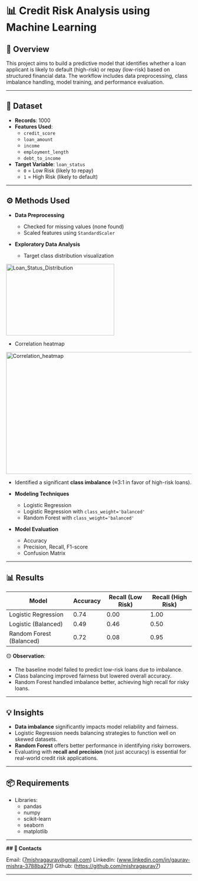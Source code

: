 # 📊 Credit Risk Analysis using Machine Learning

## 📄 Overview
This project aims to build a predictive model that identifies whether a loan applicant is likely to default (high-risk) or repay (low-risk) based on structured financial data. The workflow includes data preprocessing, class imbalance handling, model training, and performance evaluation.

---

## 📁 Dataset
- **Records**: 1000
- **Features Used**:
  - `credit_score`
  - `loan_amount`
  - `income`
  - `employment_length`
  - `debt_to_income`
- **Target Variable**: `loan_status`
  - `0` = Low Risk (likely to repay)
  - `1` = High Risk (likely to default)

---

## ⚙️ Methods Used
- **Data Preprocessing**
  - Checked for missing values (none found)
  - Scaled features using `StandardScaler`
    
- **Exploratory Data Analysis**
  - Target class distribution visualization
<img width="293" height="194" alt="Loan_Status_Distribution" src="https://github.com/user-attachments/assets/3b68d004-8fc2-4402-b587-c046ead2514c" />

  - Correlation heatmap
<img width="523" height="331" alt="Correlation_heatmap" src="https://github.com/user-attachments/assets/d5d43683-3cb4-4e4d-ab8d-dcc20ad08192" />

- Identified a significant **class imbalance** (≈3:1 in favor of high-risk loans).

- **Modeling Techniques**
  - Logistic Regression
  - Logistic Regression with `class_weight='balanced'`
  - Random Forest with `class_weight='balanced'`
- **Model Evaluation**
  - Accuracy
  - Precision, Recall, F1-score
  - Confusion Matrix

---

## 📊 Results

| Model                     | Accuracy | Recall (Low Risk) | Recall (High Risk) |
|--------------------------|----------|-------------------|--------------------|
| Logistic Regression       | 0.74     | 0.00              | 1.00               |
| Logistic (Balanced)       | 0.49     | 0.46              | 0.50               |
| Random Forest (Balanced)  | 0.72     | 0.08              | 0.95               |

 🟡 **Observation**:  
- The baseline model failed to predict low-risk loans due to imbalance.
- Class balancing improved fairness but lowered overall accuracy.  
- Random Forest handled imbalance better, achieving high recall for risky loans.

---

## 💡 Insights
- **Data imbalance** significantly impacts model reliability and fairness.
- Logistic Regression needs balancing strategies to function well on skewed datasets.
- **Random Forest** offers better performance in identifying risky borrowers.
- Evaluating with **recall and precision** (not just accuracy) is essential for real-world credit risk applications.

---- 

## 📦 Requirements
- Libraries:
  - pandas
  - numpy
  - scikit-learn
  - seaborn
  - matplotlib

----

**## 👤 Contacts**

Email: (7mishragaurav@gmail.com)
LinkedIn: (www.linkedin.com/in/gaurav-mishra-3788ba271)
Github: (https://github.com/mishragaurav7)

----
